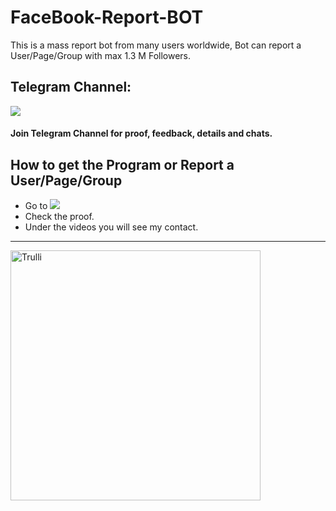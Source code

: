 # FaceBook-Report-BOT
This is a mass report bot from many users worldwide, Bot can report a User/Page/Group with max 1.3 M Followers.

## Telegram Channel:
<a href="https://t.me/facebookreport_spy"><img src="https://img.shields.io/badge/Telegram-2CA5E0?style=for-the-badge&logo=telegram&logoColor=white"></a>
#### Join Telegram Channel for proof, feedback, details and chats.

## How to get the Program or Report a User/Page/Group
- Go to <a href="https://t.me/facebookreport_spy"><img src="https://img.shields.io/badge/Telegram-2CA5E0?style=for-the-badge&logo=telegram&logoColor=white"></a>
- Check the proof.
- Under the videos you will see my contact.
<hr>
<img src="https://i.postimg.cc/0yRkpYFw/fbsurp.jpg" alt="Trulli" width="400" height="400">
